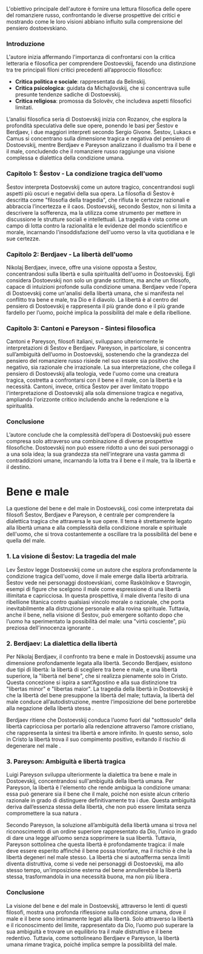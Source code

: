 L'obiettivo principale dell'autore è fornire una lettura filosofica delle opere del romanziere russo, confrontando le diverse prospettive dei critici e mostrando come le loro visioni abbiano influito sulla comprensione del pensiero dostoevskiano.

### Introduzione
L'autore inizia affermando l'importanza di confrontarsi con la critica letteraria e filosofica per comprendere Dostoevskij, facendo una distinzione tra tre principali filoni critici precedenti all’approccio filosofico: 
- **Critica politica e sociale**: rappresentata da Belinskij.
- **Critica psicologica**: guidata da Michajlovskij, che si concentrava sulle presunte tendenze sadiche di Dostoevskij.
- **Critica religiosa**: promossa da Solovëv, che includeva aspetti filosofici limitati.

L’analisi filosofica seria di Dostoevskij inizia con Rozanov, che esplora la profondità speculativa delle sue opere, ponendo le basi per Šestov e Berdjaev, i due maggiori interpreti secondo Sergio Givone. Šestov, Lukacs e Camus si concentrano sulla dimensione tragica e negativa del pensiero di Dostoevskij, mentre Berdjaev e Pareyson analizzano il dualismo tra il bene e il male, concludendo che il romanziere russo raggiunge una visione complessa e dialettica della condizione umana.

### Capitolo 1: Šestov - La condizione tragica dell'uomo
Šestov interpreta Dostoevskij come un autore tragico, concentrandosi sugli aspetti più oscuri e negativi della sua opera. La filosofia di Šestov è descritta come "filosofia della tragedia", che rifiuta le certezze razionali e abbraccia l’incertezza e il caos. Dostoevskij, secondo Šestov, non si limita a descrivere la sofferenza, ma la utilizza come strumento per mettere in discussione le strutture sociali e intellettuali. La tragedia è vista come un campo di lotta contro la razionalità e le evidenze del mondo scientifico e morale, incarnando l'insoddisfazione dell'uomo verso la vita quotidiana e le sue certezze.

### Capitolo 2: Berdjaev - La libertà dell'uomo
Nikolaj Berdjaev, invece, offre una visione opposta a Šestov, concentrandosi sulla libertà e sulla spiritualità dell'uomo in Dostoevskij. Egli considera Dostoevskij non solo un grande scrittore, ma anche un filosofo, capace di intuizioni profonde sulla condizione umana. Berdjaev vede l'opera di Dostoevskij come un'analisi della libertà umana, che si manifesta nel conflitto tra bene e male, tra Dio e il diavolo. La libertà è al centro del pensiero di Dostoevskij e rappresenta il più grande dono e il più grande fardello per l’uomo, poiché implica la possibilità del male e della ribellione.

### Capitolo 3: Cantoni e Pareyson - Sintesi filosofica
Cantoni e Pareyson, filosofi italiani, sviluppano ulteriormente le interpretazioni di Šestov e Berdjaev. Pareyson, in particolare, si concentra sull’ambiguità dell’uomo in Dostoevskij, sostenendo che la grandezza del pensiero del romanziere russo risiede nel suo essere sia positivo che negativo, sia razionale che irrazionale. La sua interpretazione, che collega il pensiero di Dostoevskij alla teologia, vede l'uomo come una creatura tragica, costretta a confrontarsi con il bene e il male, con la libertà e la necessità. Cantoni, invece, critica Šestov per aver limitato troppo l'interpretazione di Dostoevskij alla sola dimensione tragica e negativa, ampliando l'orizzonte critico includendo anche la redenzione e la spiritualità.

### Conclusione
L’autore conclude che la complessità dell’opera di Dostoevskij può essere compresa solo attraverso una combinazione di diverse prospettive filosofiche. Dostoevskij non può essere ridotto a uno dei suoi personaggi o a una sola idea; la sua grandezza sta nell'integrare una vasta gamma di contraddizioni umane, incarnando la lotta tra il bene e il male, tra la libertà e il destino.

# Bene e male
La questione del bene e del male in Dostoevskij, così come interpretata dai filosofi Šestov, Berdjaev e Pareyson, è centrale per comprendere la dialettica tragica che attraversa le sue opere. Il tema è strettamente legato alla libertà umana e alla complessità della condizione morale e spirituale dell'uomo, che si trova costantemente a oscillare tra la possibilità del bene e quella del male.

### 1. La visione di Šestov: La tragedia del male
Lev Šestov legge Dostoevskij come un autore che esplora profondamente la condizione tragica dell'uomo, dove il male emerge dalla libertà arbitraria. Šestov vede nei personaggi dostoevskiani, come Raskòlnikov e Stavrogin, esempi di figure che scelgono il male come espressione di una libertà illimitata e capricciosa. In questa prospettiva, il male diventa l’esito di una ribellione titanica contro qualsiasi vincolo morale o razionale, che porta inevitabilmente alla distruzione personale e alla rovina spirituale. Tuttavia, anche il bene, nella visione di Šestov, può emergere soltanto dopo che l’uomo ha sperimentato la possibilità del male: una "virtù cosciente", più preziosa dell'innocenza ignorante .

### 2. Berdjaev: La dialettica della libertà
Per Nikolaj Berdjaev, il confronto tra bene e male in Dostoevskij assume una dimensione profondamente legata alla libertà. Secondo Berdjaev, esistono due tipi di libertà: la libertà di scegliere tra bene e male, e una libertà superiore, la "libertà nel bene", che si realizza pienamente solo in Cristo. Questa concezione si ispira a sant’Agostino e alla sua distinzione tra "libertas minor" e "libertas maior". La tragedia della libertà in Dostoevskij è che la libertà del bene presuppone la libertà del male; tuttavia, la libertà del male conduce all’autodistruzione, mentre l’imposizione del bene porterebbe alla negazione della libertà stessa  .

Berdjaev ritiene che Dostoevskij conduca l’uomo fuori dal "sottosuolo" della libertà capricciosa per portarlo alla redenzione attraverso l’amore cristiano, che rappresenta la sintesi tra libertà e amore infinito. In questo senso, solo in Cristo la libertà trova il suo compimento positivo, evitando il rischio di degenerare nel male .

### 3. Pareyson: Ambiguità e libertà tragica
Luigi Pareyson sviluppa ulteriormente la dialettica tra bene e male in Dostoevskij, concentrandosi sull'ambiguità della libertà umana. Per Pareyson, la libertà è l'elemento che rende ambigua la condizione umana: essa può generare sia il bene che il male, poiché non esiste alcun criterio razionale in grado di distinguere definitivamente tra i due. Questa ambiguità deriva dall’essenza stessa della libertà, che non può essere limitata senza compromettere la sua natura .

Secondo Pareyson, la soluzione all’ambiguità della libertà umana si trova nel riconoscimento di un ordine superiore rappresentato da Dio, l’unico in grado di dare una legge all’uomo senza sopprimere la sua libertà. Tuttavia, Pareyson sottolinea che questa libertà è profondamente tragica: il male deve essere esperito affinché il bene possa trionfare, ma il rischio è che la libertà degeneri nel male stesso. La libertà che si autoafferma senza limiti diventa distruttiva, come si vede nei personaggi di Dostoevskij, ma allo stesso tempo, un’imposizione esterna del bene annullerebbe la libertà stessa, trasformandola in una necessità buona, ma non più libera  .

### Conclusione
La visione del bene e del male in Dostoevskij, attraverso le lenti di questi filosofi, mostra una profonda riflessione sulla condizione umana, dove il male e il bene sono intimamente legati alla libertà. Solo attraverso la libertà e il riconoscimento del limite, rappresentato da Dio, l’uomo può superare la sua ambiguità e trovare un equilibrio tra il male distruttivo e il bene redentivo. Tuttavia, come sottolineano Berdjaev e Pareyson, la libertà umana rimane tragica, poiché implica sempre la possibilità del male.